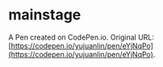 # mainstage

A Pen created on CodePen.io. Original URL: [https://codepen.io/yujuanlin/pen/eYjNqPo](https://codepen.io/yujuanlin/pen/eYjNqPo).

